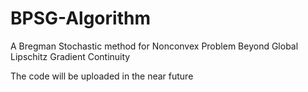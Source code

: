 # BPSG-Algorithm
A Bregman Stochastic method for Nonconvex Problem Beyond Global Lipschitz Gradient Continuity

The code will be uploaded in the near future
